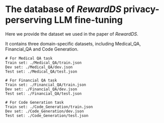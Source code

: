 # The database of *RewardDS* privacy-perserving LLM fine-tuning

Here we provide the dataset we used in the paper of *RewardDS*.

It contains three domain-specific datasets, including Medical_QA, Financial_QA and Code Generation.

```
# For Medical QA task
Train set: ./Medical_QA/train.json
Dev set: ./Medical_QA/dev.json
Test set: ./Medical_QA/test.json

# For Financial QA task
Train set: ./Financial_QA/train.json
Dev set: ./Financial_QA/dev.json
Test set: ./Financial_QA/test.json

# For Code Generation task
Train set: ./Code_Generation/train.json
Dev set: ./Code_Generation/dev.json
Test set: ./Code_Generation/test.json
```
